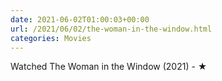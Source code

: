 ```yaml
---
date: 2021-06-02T01:00:03+00:00
url: /2021/06/02/the-woman-in-the-window.html
categories: Movies
---
```

Watched The Woman in the Window (2021) - ★




